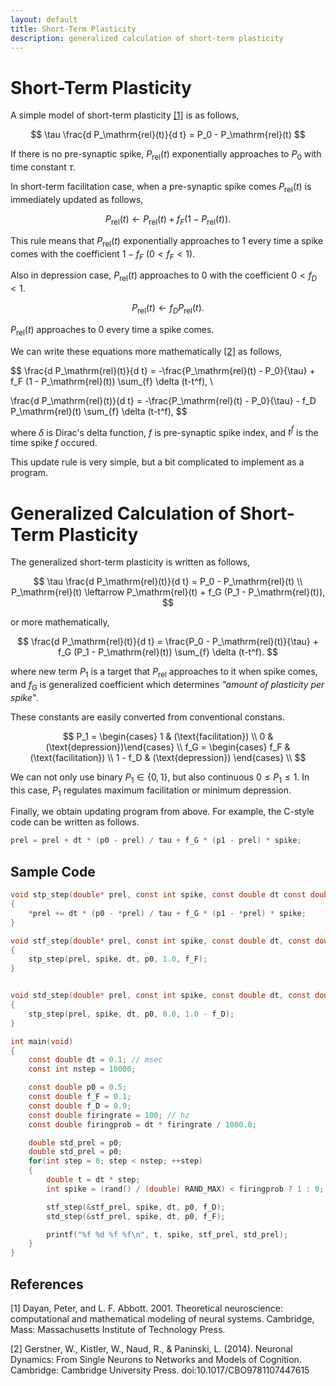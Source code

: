 ```yaml
---
layout: default
title: Short-Term Plasticity
description: generalized calculation of short-term plasticity
---
```


<script type="text/x-mathjax-config">MathJax.Hub.Config({tex2jax:{inlineMath:[['\$','\$'],['\\(','\\)']],processEscapes:true},CommonHTML: {matchFontHeight:false}});</script>
<script type="text/javascript" async src="https://cdnjs.cloudflare.com/ajax/libs/mathjax/2.7.1/MathJax.js?config=TeX-MML-AM_CHTML"></script>

# Short-Term Plasticity

A simple model of short-term plasticity [[1]](#1) is as follows,

$$
\tau \frac{d P_\mathrm{rel}(t)}{d t} = P_0 - P_\mathrm{rel}(t)
$$

If there is no pre-synaptic spike, $P_\mathrm{rel}(t)$ exponentially approaches to $P_0$ with time constant $\tau$.

In short-term facilitation case, when a pre-synaptic spike comes $P_\mathrm{rel}(t)$ is immediately updated as follows,

$$
P_\mathrm{rel}(t) \leftarrow P_\mathrm{rel}(t) + f_F (1 - P_\mathrm{rel}(t)).
$$

This rule means that $P_\mathrm{rel}(t)$ exponentially approaches to $1$ every time a spike comes with the coefficient $1 - f_F~(0 < f_F < 1)$.

Also in depression case, $P_\mathrm{rel}(t)$ approaches to $0$ with the coefficient $0 < f_D < 1$.

$$
P_\mathrm{rel}(t) \leftarrow f_D P_\mathrm{rel}(t).
$$

$P_\mathrm{rel}(t)$ approaches to $0$ every time a spike comes.

We can write these equations more mathematically [[2]](#2) as follows,

$$
\frac{d P_\mathrm{rel}(t)}{d t} = -\frac{P_\mathrm{rel}(t) - P_0}{\tau} + f_F (1 - P_\mathrm{rel}(t)) \sum_{f} \delta (t-t^f), \\

\frac{d P_\mathrm{rel}(t)}{d t} = -\frac{P_\mathrm{rel}(t) - P_0}{\tau} - f_D P_\mathrm{rel}(t) \sum_{f} \delta (t-t^f),
$$

where $\delta$ is Dirac's delta function, $f$ is pre-synaptic spike index, and $t^f$ is the time spike $f$ occured.

This update rule is very simple, but a bit complicated to implement as a program.

# Generalized Calculation of Short-Term Plasticity

The generalized short-term plasticity is written as follows,

$$
\tau \frac{d P_\mathrm{rel}(t)}{d t} = P_0 - P_\mathrm{rel}(t) \\
P_\mathrm{rel}(t) \leftarrow P_\mathrm{rel}(t) + f_G (P_1 - P_\mathrm{rel}(t)),
$$

or more mathematically,

$$
\frac{d P_\mathrm{rel}(t)}{d t} = \frac{P_0 - P_\mathrm{rel}(t)}{\tau} + f_G (P_1 - P_\mathrm{rel}(t)) \sum_{f} \delta (t-t^f).
$$

where new term $P_1$ is a target that $P_\mathrm{rel}$ approaches to it when spike comes, and $f_G$ is generalized coefficient which determines <em>"amount of plasticity per spike"</em>.

These constants are easily converted from conventional constans.

$$
P_1 = \begin{cases} 1 & (\text{facilitation}) \\ 0 & (\text{depression})\end{cases} \\ 
f_G = \begin{cases} f_F & (\text{facilitation}) \\ 1 - f_D & (\text{depression}) \end{cases} \\
$$

We can not only use binary $P_1 \in \{0, 1\}$, but also continuous $0 \leq P_1 \leq 1$. In this case, $P_1$ regulates maximum facilitation or minimum depression.

Finally, we obtain updating program from above.
For example, the C-style code can be written as follows.

```C
prel = prel + dt * (p0 - prel) / tau + f_G * (p1 - prel) * spike;
```

## Sample Code

```C
void stp_step(double* prel, const int spike, const double dt const double p0, const double p1, const double f_G)
{
    *prel += dt * (p0 - *prel) / tau + f_G * (p1 - *prel) * spike;
}

void stf_step(double* prel, const int spike, const double dt, const double p0, const double f_F)
{
    stp_step(prel, spike, dt, p0, 1.0, f_F);
}


void std_step(double* prel, const int spike, const double dt, const double p0, const double f_D)
{
    stp_step(prel, spike, dt, p0, 0.0, 1.0 - f_D);
}

int main(void)
{
    const double dt = 0.1; // msec 
    const int nstep = 10000;

    const double p0 = 0.5;
    const double f_F = 0.1;
    const double f_D = 0.9;
    const double firingrate = 100; // hz
    const double firingprob = dt * firingrate / 1000.0;

    double std_prel = p0;
    double std_prel = p0;
    for(int step = 0; step < nstep; ++step)
    {
        double t = dt * step;
        int spike = (rand() / (double) RAND_MAX) < firingprob ? 1 : 0;

        stf_step(&stf_prel, spike, dt, p0, f_D);        
        std_step(&stf_prel, spike, dt, p0, f_F);

        printf("%f %d %f %f\n", t, spike, stf_prel, std_prel);
    }
}
```


## References
<a id="1">[1]</a> 
Dayan, Peter, and L. F. Abbott. 2001.
Theoretical neuroscience: computational and mathematical modeling of neural systems.
Cambridge, Mass: Massachusetts Institute of Technology Press.

<a id="2">[2]</a> 
Gerstner, W., Kistler, W., Naud, R., & Paninski, L. (2014). Neuronal Dynamics: From Single Neurons to Networks and Models of Cognition. Cambridge: Cambridge University Press. doi:10.1017/CBO9781107447615

